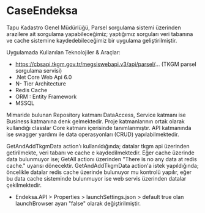 # CaseEndeksa

Tapu Kadastro Genel Müdürlüğü, Parsel sorgulama sistemi üzerinden arazilere ait sorgulama yapabileceğimiz;
yaptığımız sorguları veri tabanına ve cache sistemine kaydedebileceğimiz bir uygulama geliştirilmiştir.

Uygulamada Kullanılan Teknolojiler & Araçlar:
- https://cbsapi.tkgm.gov.tr/megsiswebapi.v3/api/parsel/... (TKGM parsel sorgulama servisi)
- .Net Core Web Api 6.0
- N- Tier Architecture
- Redis Cache
- ORM : Entity Framework
- MSSQL

Mimaride bulunan Repository katmanı DataAccess, Service katmanı ise Business katmanına denk gelmektedir.
Proje katmanlarının ortak olarak kullandığı classlar Core katmanı içerisinde tanımlanmıştır.
API katmanında ise swagger yardımı ile data operasyonları (CRUD) yapılabilmektedir.

GetAndAddTkgmData action'ı kullanıldığında; datalar tkgm api üzerinden getirilmekte, veri tabanı ve cache e kaydedilmektedir.
Eğer cache üzerinde data bulunmuyor ise; GetAll actionı üzerinden "There is no any data at redis cache." uyarısı dönecektir.
GetAndAddTkgmData action'a istek yapıldığında; öncelikle datalar redis cache üzerinde bulunuyor mu kontrolü yapılır, eğer bu data
cache sisteminde bulunmuyor ise web servis üzerinden datalar çekilmektedir.

- Endeksa.API > Properties > launchSettings.json > default true olan launchBrowser ayarı "false" olarak değiştirilmiştir.
